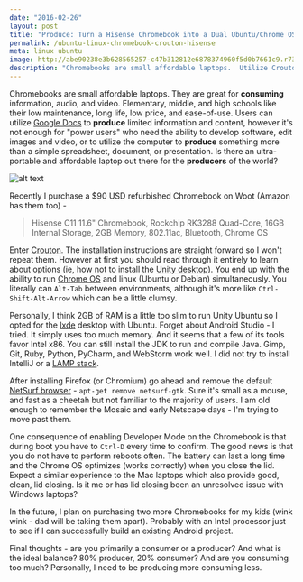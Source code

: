 ```yaml
---
date: "2016-02-26"
layout: post
title: "Produce: Turn a Hisense Chromebook into a Dual Ubuntu/Chrome OS Laptop"
permalink: /ubuntu-linux-chromebook-crouton-hisense
meta: linux ubuntu
image: http://abe90238e3b628565257-c47b312812e6878374960f5d0b7661c9.r73.cf1.rackcdn.com/chromebook.jpg
description: "Chromebooks are small affordable laptops.  Utilize Crouton with a Hisense C11 to produce content."
---
```

Chromebooks are small affordable laptops.  They are great for **consuming** information, audio, and video.  Elementary, middle, and high schools like their low maintenance, long life, low price, and ease-of-use.  Users can utilize [Google Docs](http://docs.google.com/) to **produce** limited information and content, however it's not enough for "power users" who need the ability to develop software, edit images and video, or to utilize the computer to **produce** something more than a simple spreadsheet, document, or presentation.  Is there an ultra-portable and affordable laptop out there for the **producers** of the world?

![alt text](ttp://abe90238e3b628565257-c47b312812e6878374960f5d0b7661c9.r73.cf1.rackcdn.com/chromebook.jpg "Chromebook")

Recently I purchase a $90 USD refurbished Chromebook on Woot (Amazon has them too) -

> Hisense C11 11.6" Chromebook, Rockchip RK3288 Quad-Core, 16GB Internal Storage, 2GB Memory, 802.11ac, Bluetooth, Chrome OS

Enter [Crouton](https://github.com/dnschneid/crouton).  The installation instructions are straight forward so I won't repeat them.  However at first you should read through it entirely to learn about options (ie, how not to install the [Unity desktop](https://unity.ubuntu.com/)).  You end up with the ability to run [Chrome OS](https://en.wikipedia.org/wiki/Chrome_OS) and linux (Ubuntu or Debian) simultaneously.  You literally can ```Alt-Tab``` between environments, although it's more like ```Ctrl-Shift-Alt-Arrow``` which can be a little clumsy.

Personally, I think 2GB of RAM is a little too slim to run Unity Ubuntu so I opted for the [lxde](http://lxde.org/) desktop with Ubuntu.  Forget about Android Studio - I tried.  It simply uses too much memory.  And it seems that a few of its tools favor Intel x86.  You can still install the JDK to run and compile Java.  Gimp, Git, Ruby, Python, PyCharm, and WebStorm work well.  I did not try to install IntelliJ or a [LAMP stack](https://en.wikipedia.org/wiki/LAMP_%28software_bundle%29).

After installing Firefox (or Chromium) go ahead and remove the default [NetSurf browser](http://www.netsurf-browser.org/) - ```apt-get remove netsurf-gtk```.  Sure it's small as a mouse, and fast as a cheetah but not familiar to the majority of users.  I am old enough to remember the Mosaic and early Netscape days - I'm trying to move past them.

One consequence of enabling Developer Mode on the Chromebook is that during boot you have to ```Ctrl-D``` every time to confirm.  The good news is that you do not have to perform reboots often.  The battery can last a long time and the Chrome OS optimizes (works correctly) when you close the lid.  Expect a similar experience to the Mac laptops which also provide good, clean, lid closing.  Is it me or has lid closing been an unresolved issue with Windows laptops?

In the future, I plan on purchasing two more Chromebooks for my kids (wink wink - dad will be taking them apart).  Probably with an Intel processor just to see if I can successfully build an existing Android project.

Final thoughts - are you primarily a consumer or a producer?  And what is the ideal balance?  80% producer, 20% consumer?  And are you consuming too much?  Personally, I need to be producing more consuming less.
